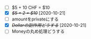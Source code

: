 * [ ] $5 + 10 CHF = $10
* [X] ~~*$5 * 2 = $10*~~ [2020-10-21]
* [ ] amountをprivateにする
* [X] ~~*Dollarの副作用どうする*~~ [2020-10-21]
* [ ] Moneyの丸め処理どうする